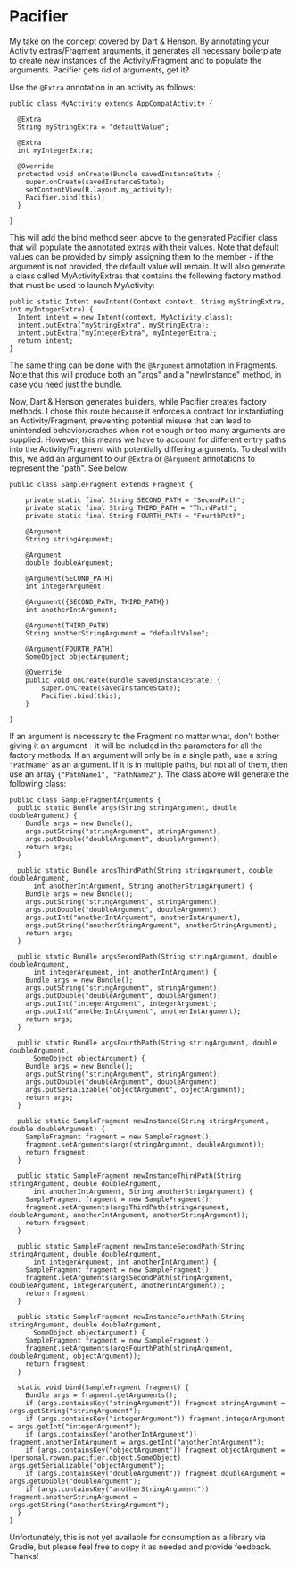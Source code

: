 # Pacifier

My take on the concept covered by Dart & Henson. By annotating your Activity extras/Fragment arguments, it generates all necessary boilerplate to create new instances of the Activity/Fragment and to populate the arguments. Pacifier gets rid of arguments, get it?

Use the `@Extra` annotation in an activity as follows:

```
public class MyActivity extends AppCompatActivity {

  @Extra
  String myStringExtra = "defaultValue";
  
  @Extra
  int myIntegerExtra;
  
  @Override
  protected void onCreate(Bundle savedInstanceState {
    super.onCreate(savedInstanceState);
    setContentView(R.layout.my_activity);
    Pacifier.bind(this);
  }

}
```

This will add the bind method seen above to the generated Pacifier class that will populate the annotated extras with their values. Note that default values can be provided by simply assigning them to the member - if the argument is not provided, the default value will remain. It will also generate a class called MyActivityExtras that contains the following factory method that must be used to launch MyActivity:

```
public static Intent newIntent(Context context, String myStringExtra, int myIntegerExtra) {
  Intent intent = new Intent(context, MyActivity.class);
  intent.putExtra("myStringExtra", myStringExtra);
  intent.putExtra("myIntegerExtra", myIntegerExtra);
  return intent;
}
```

The same thing can be done with the `@Argument` annotation in Fragments. Note that this will produce both an "args" and a "newInstance" method, in case you need just the bundle.

Now, Dart & Henson generates builders, while Pacifier creates factory methods. I chose this route because it enforces a contract for instantiating an Activity/Fragment, preventing potential misuse that can lead to unintended behavior/crashes when not enough or too many arguments are supplied. However, this means we have to account for different entry paths into the Activity/Fragment with potentially differing arguments. To deal with this, we add an argument to our `@Extra` or `@Argument` annotations to represent the "path". See below:

```
public class SampleFragment extends Fragment {

    private static final String SECOND_PATH = "SecondPath";
    private static final String THIRD_PATH = "ThirdPath";
    private static final String FOURTH_PATH = "FourthPath";

    @Argument
    String stringArgument;

    @Argument
    double doubleArgument;

    @Argument(SECOND_PATH)
    int integerArgument;

    @Argument({SECOND_PATH, THIRD_PATH})
    int anotherIntArgument;

    @Argument(THIRD_PATH)
    String anotherStringArgument = "defaultValue";

    @Argument(FOURTH_PATH)
    SomeObject objectArgument;

    @Override
    public void onCreate(Bundle savedInstanceState) {
        super.onCreate(savedInstanceState);
        Pacifier.bind(this);
    }

}
```

If an argument is necessary to the Fragment no matter what, don't bother giving it an argument - it will be included in the parameters for all the factory methods. If an argument will only be in a single path, use a string `"PathName"` as an argument. If it is in multiple paths, but not all of them, then use an array `{"PathName1", "PathName2"}`. The class above will generate the following class:

```
public class SampleFragmentArguments {
  public static Bundle args(String stringArgument, double doubleArgument) {
    Bundle args = new Bundle();
    args.putString("stringArgument", stringArgument);
    args.putDouble("doubleArgument", doubleArgument);
    return args;
  }

  public static Bundle argsThirdPath(String stringArgument, double doubleArgument,
      int anotherIntArgument, String anotherStringArgument) {
    Bundle args = new Bundle();
    args.putString("stringArgument", stringArgument);
    args.putDouble("doubleArgument", doubleArgument);
    args.putInt("anotherIntArgument", anotherIntArgument);
    args.putString("anotherStringArgument", anotherStringArgument);
    return args;
  }

  public static Bundle argsSecondPath(String stringArgument, double doubleArgument,
      int integerArgument, int anotherIntArgument) {
    Bundle args = new Bundle();
    args.putString("stringArgument", stringArgument);
    args.putDouble("doubleArgument", doubleArgument);
    args.putInt("integerArgument", integerArgument);
    args.putInt("anotherIntArgument", anotherIntArgument);
    return args;
  }

  public static Bundle argsFourthPath(String stringArgument, double doubleArgument,
      SomeObject objectArgument) {
    Bundle args = new Bundle();
    args.putString("stringArgument", stringArgument);
    args.putDouble("doubleArgument", doubleArgument);
    args.putSerializable("objectArgument", objectArgument);
    return args;
  }

  public static SampleFragment newInstance(String stringArgument, double doubleArgument) {
    SampleFragment fragment = new SampleFragment();
    fragment.setArguments(args(stringArgument, doubleArgument));
    return fragment;
  }

  public static SampleFragment newInstanceThirdPath(String stringArgument, double doubleArgument,
      int anotherIntArgument, String anotherStringArgument) {
    SampleFragment fragment = new SampleFragment();
    fragment.setArguments(argsThirdPath(stringArgument, doubleArgument, anotherIntArgument, anotherStringArgument));
    return fragment;
  }

  public static SampleFragment newInstanceSecondPath(String stringArgument, double doubleArgument,
      int integerArgument, int anotherIntArgument) {
    SampleFragment fragment = new SampleFragment();
    fragment.setArguments(argsSecondPath(stringArgument, doubleArgument, integerArgument, anotherIntArgument));
    return fragment;
  }

  public static SampleFragment newInstanceFourthPath(String stringArgument, double doubleArgument,
      SomeObject objectArgument) {
    SampleFragment fragment = new SampleFragment();
    fragment.setArguments(argsFourthPath(stringArgument, doubleArgument, objectArgument));
    return fragment;
  }

  static void bind(SampleFragment fragment) {
    Bundle args = fragment.getArguments();
    if (args.containsKey("stringArgument")) fragment.stringArgument = args.getString("stringArgument");
    if (args.containsKey("integerArgument")) fragment.integerArgument = args.getInt("integerArgument");
    if (args.containsKey("anotherIntArgument")) fragment.anotherIntArgument = args.getInt("anotherIntArgument");
    if (args.containsKey("objectArgument")) fragment.objectArgument = (personal.rowan.pacifier.object.SomeObject) args.getSerializable("objectArgument");
    if (args.containsKey("doubleArgument")) fragment.doubleArgument = args.getDouble("doubleArgument");
    if (args.containsKey("anotherStringArgument")) fragment.anotherStringArgument = args.getString("anotherStringArgument");
  }
}
```

Unfortunately, this is not yet available for consumption as a library via Gradle, but please feel free to copy it as needed and provide feedback. Thanks!

